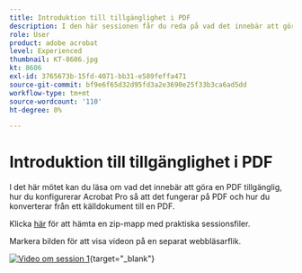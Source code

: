 ```yaml
---
title: Introduktion till tillgänglighet i PDF
description: I den här sessionen får du reda på vad det innebär att göra en PDF tillgänglig, hur du konfigurerar Acrobat Pro så att det fungerar på PDF och hur du konverterar från ett källdokument till en PDF
role: User
product: adobe acrobat
level: Experienced
thumbnail: KT-8606.jpg
kt: 8606
exl-id: 3765673b-15fd-4071-bb31-e589feffa471
source-git-commit: bf9e6f65d32d95fd3a2e3690e25f33b3ca6ad5dd
workflow-type: tm+mt
source-wordcount: '110'
ht-degree: 0%

---
```


# Introduktion till tillgänglighet i PDF

I det här mötet kan du läsa om vad det innebär att göra en PDF tillgänglig, hur du konfigurerar Acrobat Pro så att det fungerar på PDF och hur du konverterar från ett källdokument till en PDF.

Klicka [här](../assets/accessibilitysession1.zip) för att hämta en zip-mapp med praktiska sessionsfiler.

Markera bilden för att visa videon på en separat webbläsarflik.

[![Video om session 1](../assets/Accessibilitysession1_YT.png)](https://www.youtube.com/embed/DaadHIWHgzU){target=&quot;_blank&quot;}
